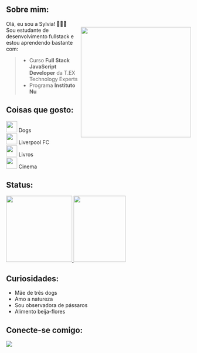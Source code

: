 ## Sobre mim:
Olá, eu sou a Sylvia! 👩🏽‍🦱 </br>
<img align="right" src = "https://user-images.githubusercontent.com/104994331/188507002-f1aaf04d-305d-4448-8d35-fc02b9bb49af.jpg" width="300">
Sou estudante de desenvolvimento fullstack e estou aprendendo bastante com:
>- Curso **Full Stack JavaScript Developer** da T.EX Technology Experts
>- Programa **Instituto Nu**


## Coisas que gosto:
<p align="left">
<img height= "30" src = "https://user-images.githubusercontent.com/104994331/188506160-9d8ad6d1-aad1-4c7d-aa60-336ade0c7819.png"> Dogs </br>
<img height= "30" src = "https://user-images.githubusercontent.com/104994331/188504057-6acba2b0-badb-47f2-b617-e61fa2d8e1e0.png"> Liverpool FC </br>
<img height= "30" src = "https://user-images.githubusercontent.com/104994331/188505435-88568807-4e7d-449c-9781-2bbc4c08618b.png"> Livros </br>
<img height= "30" src = "https://user-images.githubusercontent.com/104994331/188505618-a6b22a65-d579-4f6b-84b9-ca0f950c3cfa.png"> Cinema </br>
</p>

## Status:
<div align="left">
  <a href="https://github.com/sylviaxavier">
  <img height="180em" src="https://github-readme-stats.vercel.app/api?username=sylviaxavier&show_icons=false&theme=dracula&include_all_commits=true&count_private=true"/>
  </a>
  <a>
  <img height="180em" width="53%" src="https://github-readme-stats.vercel.app/api/top-langs/?username=sylviaxavier&layout=compact&langs_count=7&theme=dracula"/>
  </a>
</div>

## Curiosidades:
- Mãe de três dogs 
- Amo a natureza 
- Sou observadora de pássaros
- Alimento beija-flores
 
## Conecte-se comigo:
<div> 
  <a href="https://www.linkedin.com/in/sylvialeticiaxavier" target="_blank"><img src="https://img.shields.io/badge/-LinkedIn-%230077B5?style=for-the-badge&logo=linkedin&logoColor=white" target="_blank"></a> 
</div>
